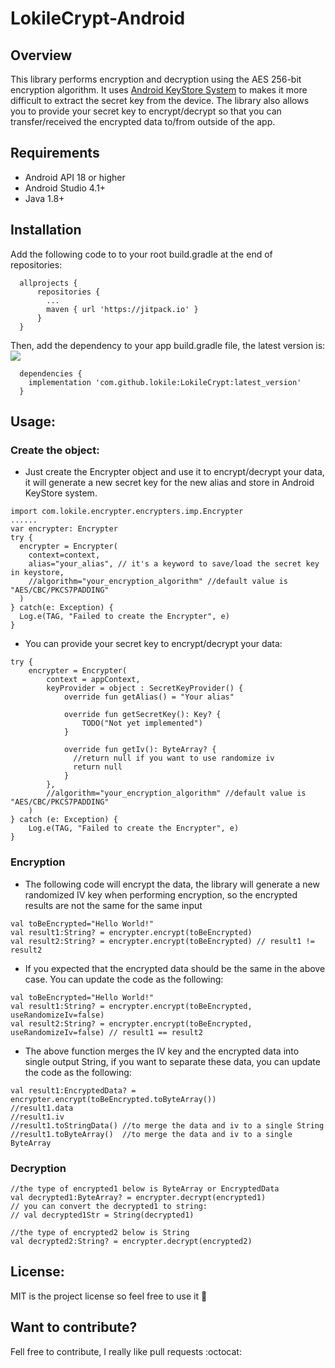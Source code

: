 # LokileCrypt-Android



## Overview
This library performs encryption and decryption using the AES 256-bit encryption algorithm. It uses [Android KeyStore System](https://developer.android.com/training/articles/keystore.html) to makes it more difficult to extract the secret key from the device. 
The library also allows you to provide your secret key to encrypt/decrypt so that you can transfer/received the encrypted data to/from outside of the app.

## Requirements
- Android API 18 or higher
- Android Studio 4.1+
- Java 1.8+

## Installation
Add the following code to to your root build.gradle at the end of repositories:
```
  allprojects {
      repositories {
        ...
        maven { url 'https://jitpack.io' }
      }
  }
```
Then, add the dependency to your app build.gradle file, the latest version is: [![](https://jitpack.io/v/lokile/LokileCrypt.svg)](https://jitpack.io/#lokile/LokileCrypt)
```
  dependencies {
    implementation 'com.github.lokile:LokileCrypt:latest_version'
  }
```

## Usage:
### Create the object:
- Just create the Encrypter object and use it to encrypt/decrypt your data, it will generate a new secret key for the new alias and store in Android KeyStore system.
```
import com.lokile.encrypter.encrypters.imp.Encrypter
......
var encrypter: Encrypter
try {
  encrypter = Encrypter(
    context=context,
    alias="your_alias", // it's a keyword to save/load the secret key in keystore,
    //algorithm="your_encryption_algorithm" //default value is "AES/CBC/PKCS7PADDING"
  )
} catch(e: Exception) {
  Log.e(TAG, "Failed to create the Encrypter", e)
}
```
- You can provide your secret key to encrypt/decrypt your data:
```
try {
    encrypter = Encrypter(
        context = appContext,
        keyProvider = object : SecretKeyProvider() {
            override fun getAlias() = "Your alias"
            
            override fun getSecretKey(): Key? {
                TODO("Not yet implemented")
            }

            override fun getIv(): ByteArray? {
              //return null if you want to use randomize iv
              return null
            }
        },
        //algorithm="your_encryption_algorithm" //default value is "AES/CBC/PKCS7PADDING"
    )
} catch (e: Exception) {
    Log.e(TAG, "Failed to create the Encrypter", e)
}
```
### Encryption
- The following code will encrypt the data, the library will generate a new randomized IV key when performing encryption, 
so the encrypted results are not the same for the same input
```
val toBeEncrypted="Hello World!"
val result1:String? = encrypter.encrypt(toBeEncrypted)
val result2:String? = encrypter.encrypt(toBeEncrypted) // result1 != result2
```
- If you expected that the encrypted data should be the same in the above case. You can update the code as the following:
```
val toBeEncrypted="Hello World!"
val result1:String? = encrypter.encrypt(toBeEncrypted, useRandomizeIv=false)
val result2:String? = encrypter.encrypt(toBeEncrypted, useRandomizeIv=false) // result1 == result2
```
- The above function merges the IV key and the encrypted data into single output String, if you want to separate these data, you can update the code as the following:
```
val result1:EncryptedData? = encrypter.encrypt(toBeEncrypted.toByteArray())
//result1.data
//result1.iv
//result1.toStringData() //to merge the data and iv to a single String
//result1.toByteArray()  //to merge the data and iv to a single ByteArray
```

### Decryption

```
//the type of encrypted1 below is ByteArray or EncryptedData
val decrypted1:ByteArray? = encrypter.decrypt(encrypted1)
// you can convert the decrypted1 to string:
// val decrypted1Str = String(decrypted1) 

//the type of encrypted2 below is String
val decrypted2:String? = encrypter.decrypt(encrypted2)
```

## License:
MIT is the project license so feel free to use it :tada:

## Want to contribute? ##

Fell free to contribute, I really like pull requests :octocat:

